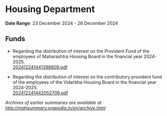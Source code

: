 # Housing Department

**Date Range**: 23 December 2024 - 28 December 2024


## Funds
- Regarding the distribution of interest on the Provident Fund of the employees of Maharashtra Housing Board in the financial year 2024-2025.\
  [202412241441398809.pdf](https://gr.maharashtra.gov.in/Site/Upload/Government%20Resolutions/English/202412241441398809.pdf)

- Regarding the distribution of interest on the contributory provident fund of the employees of the Vidarbha Housing Board in the financial year 2024-2025.\
  [202412241442052709.pdf](https://gr.maharashtra.gov.in/Site/Upload/Government%20Resolutions/English/202412241442052709.pdf)


*Archives of earlier summaries are available at http://mahsummary.orgpedia.in/en/archive.html*